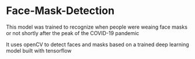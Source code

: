 # Face-Mask-Detection

This model was trained to recognize when people were weaing face masks or not shortly after the peak of the COVID-19 pandemic

It uses openCV to detect faces and masks based on a trained deep learning model built with tensorflow
